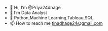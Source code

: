 - 👋 Hi, I’m @Priya24dhage
- 👀 I’m Data Analyst  
- 🌱 Python,Machine Learning,Tableau,SQL
- 📫 How to reach me tinadhage24@gmail.com

<!---
Priya24dhage/Priya24dhage is a ✨ special ✨ repository because its `README.md` (this file) appears on your GitHub profile.
You can click the Preview link to take a look at your changes.
--->
